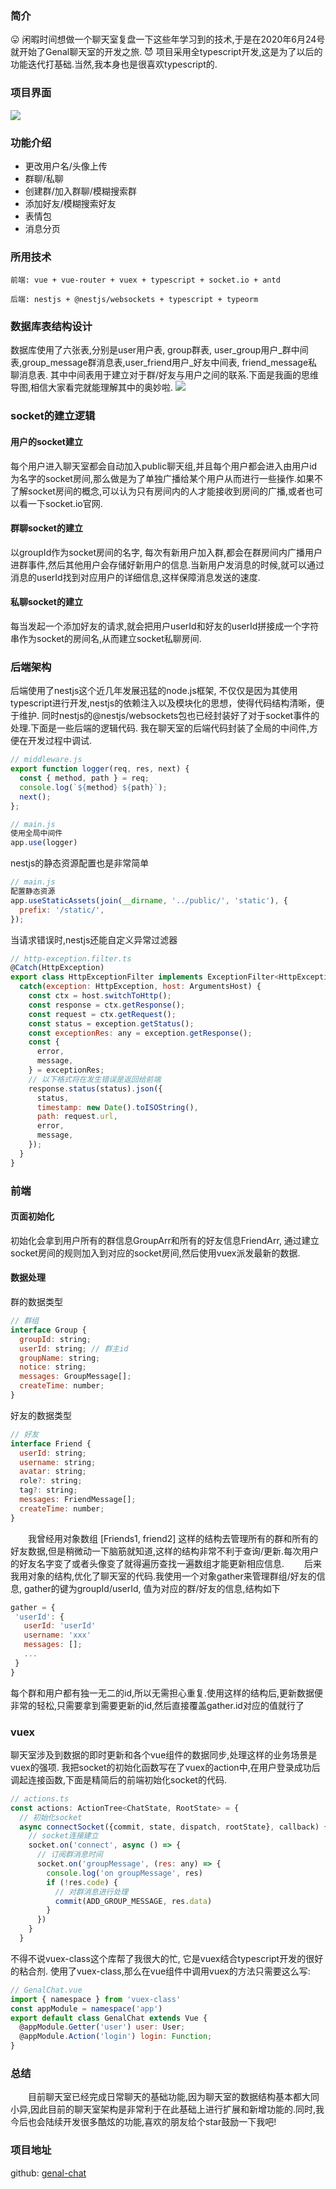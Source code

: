 ### 简介
😛 闲暇时间想做一个聊天室复盘一下这些年学习到的技术,于是在2020年6月24号就开始了Genal聊天室的开发之旅.
😈 项目采用全typescript开发,这是为了以后的功能迭代打基础.当然,我本身也是很喜欢typescript的.

### 项目界面
![](./genal.gif)

### 功能介绍
- 更改用户名/头像上传
- 群聊/私聊
- 创建群/加入群聊/模糊搜索群
- 添加好友/模糊搜索好友
- 表情包
- 消息分页

### 所用技术
```
前端: vue + vue-router + vuex + typescript + socket.io + antd

后端: nestjs + @nestjs/websockets + typescript + typeorm
```

### 数据库表结构设计
数据库使用了六张表,分别是user用户表, group群表, user_group用户_群中间表,group_message群消息表,user_friend用户_好友中间表, friend_message私聊消息表.
其中中间表用于建立对于群/好友与用户之间的联系.下面是我画的思维导图,相信大家看完就能理解其中的奥妙啦.
![](./database.png)


### socket的建立逻辑
#### 用户的socket建立
每个用户进入聊天室都会自动加入public聊天组,并且每个用户都会进入由用户id为名字的socket房间,那么做是为了单独广播给某个用户从而进行一些操作.如果不了解socket房间的概念,可以认为只有房间内的人才能接收到房间的广播,或者也可以看一下socket.io官网.

#### 群聊socket的建立
以groupId作为socket房间的名字, 每次有新用户加入群,都会在群房间内广播用户进群事件,然后其他用户会存储好新用户的信息.当新用户发消息的时候,就可以通过消息的userId找到对应用户的详细信息,这样保障消息发送的速度.

#### 私聊socket的建立
每当发起一个添加好友的请求,就会把用户userId和好友的userId拼接成一个字符串作为socket的房间名,从而建立socket私聊房间.

### 后端架构
后端使用了nestjs这个近几年发展迅猛的node.js框架, 不仅仅是因为其使用typescript进行开发,nestjs的依赖注入以及模块化的思想，使得代码结构清晰，便于维护. 同时nestjs的@nestjs/websockets包也已经封装好了对于socket事件的处理.下面是一些后端的逻辑代码.
我在聊天室的后端代码封装了全局的中间件,方便在开发过程中调试.
```js
// middleware.js
export function logger(req, res, next) {
  const { method, path } = req;
  console.log(`${method} ${path}`);
  next();
};

// main.js 
使用全局中间件
app.use(logger)
```
nestjs的静态资源配置也是非常简单
```js
// main.js
配置静态资源
app.useStaticAssets(join(__dirname, '../public/', 'static'), {
  prefix: '/static/', 
});
```
当请求错误时,nestjs还能自定义异常过滤器
```js
// http-exception.filter.ts
@Catch(HttpException)
export class HttpExceptionFilter implements ExceptionFilter<HttpException> {
  catch(exception: HttpException, host: ArgumentsHost) {
    const ctx = host.switchToHttp();
    const response = ctx.getResponse();
    const request = ctx.getRequest();
    const status = exception.getStatus();
    const exceptionRes: any = exception.getResponse();
    const {
      error,
      message,
    } = exceptionRes;
    // 以下格式将在发生错误是返回给前端
    response.status(status).json({
      status,
      timestamp: new Date().toISOString(),
      path: request.url,
      error,
      message,
    });
  }
}
```

### 前端
#### 页面初始化
初始化会拿到用户所有的群信息GroupArr和所有的好友信息FriendArr, 通过建立socket房间的规则加入到对应的socket房间,然后使用vuex派发最新的数据.
#### 数据处理
群的数据类型
```js
// 群组
interface Group {
  groupId: string;
  userId: string; // 群主id
  groupName: string;
  notice: string;
  messages: GroupMessage[];
  createTime: number;
}
```
好友的数据类型
```js
// 好友
interface Friend {
  userId: string;
  username: string;
  avatar: string;
  role?: string;
  tag?: string;
  messages: FriendMessage[];
  createTime: number;
}
```
&emsp;&emsp;我曾经用对象数组 [Friends1, friend2] 这样的结构去管理所有的群和所有的好友数据,但是稍微动一下脑筋就知道,这样的结构非常不利于查询/更新.每次用户的好友名字变了或者头像变了就得遍历查找一遍数组才能更新相应信息. 
&emsp;&emsp;后来我用对象的结构,优化了聊天室的代码.我使用一个对象gather来管理群组/好友的信息, gather的键为groupId/userId, 值为对应的群/好友的信息,结构如下
```js
gather = {
 'userId': {
   userId: 'userId'
   username: 'xxx'
   messages: [];
   ...
 }
}
```
每个群和用户都有独一无二的id,所以无需担心重复.使用这样的结构后,更新数据便非常的轻松,只需要拿到需要更新的id,然后直接覆盖gather.id对应的值就行了

### vuex
聊天室涉及到数据的即时更新和各个vue组件的数据同步,处理这样的业务场景是vuex的强项. 我把socket的初始化函数写在了vuex的action中,在用户登录成功后调起连接函数,下面是精简后的前端初始化socket的代码.
```js
// actions.ts
const actions: ActionTree<ChatState, RootState> = {
  // 初始化socket
  async connectSocket({commit, state, dispatch, rootState}, callback) {
    // socket连接建立
    socket.on('connect', async () => {
      // 订阅群消息时间
      socket.on('groupMessage', (res: any) => {
        console.log('on groupMessage', res)
        if (!res.code) {
          // 对群消息进行处理
          commit(ADD_GROUP_MESSAGE, res.data)
        }
      })
    }
  }
```
不得不说vuex-class这个库帮了我很大的忙, 它是vuex结合typescript开发的很好的粘合剂.
使用了vuex-class,那么在vue组件中调用vuex的方法只需要这么写:
```js
// GenalChat.vue
import { namespace } from 'vuex-class'
const appModule = namespace('app')
export default class GenalChat extends Vue {
  @appModule.Getter('user') user: User;
  @appModule.Action('login') login: Function;
}
```
### 总结
&emsp;&emsp;目前聊天室已经完成日常聊天的基础功能,因为聊天室的数据结构基本都大同小异,因此目前的聊天室架构是非常利于在此基础上进行扩展和新增功能的.同时,我今后也会陆续开发很多酷炫的功能,喜欢的朋友给个star鼓励一下我吧!

### 项目地址
github: [genal-chat](https://github.com/genaller/genal-chat)







